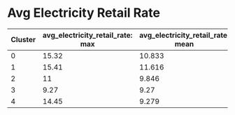 # Avg Electricity Retail Rate

|   Cluster |   avg_electricity_retail_rate: max |   avg_electricity_retail_rate: mean |   avg_electricity_retail_rate: min |
|-----------|------------------------------------|-------------------------------------|------------------------------------|
|         0 |                              15.32 |                              10.833 |                               7.63 |
|         1 |                              15.41 |                              11.616 |                               7.25 |
|         2 |                              11    |                               9.846 |                               7.93 |
|         3 |                               9.27 |                               9.27  |                               9.27 |
|         4 |                              14.45 |                               9.279 |                               8.97 |